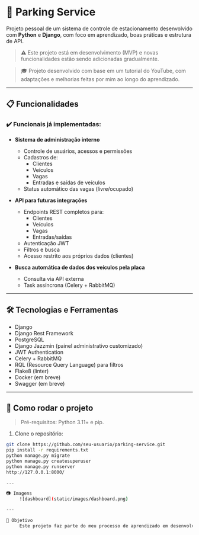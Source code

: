 # 🚗 Parking Service

Projeto pessoal de um sistema de controle de estacionamento desenvolvido com **Python** e **Django**, com foco em aprendizado, boas práticas e estrutura de API.

> ⚠️ Este projeto está em desenvolvimento (MVP) e novas funcionalidades estão sendo adicionadas gradualmente.

> 🎓 Projeto desenvolvido com base em um tutorial do YouTube, com adaptações e melhorias feitas por mim ao longo do aprendizado.

---

## 📋 Funcionalidades

### ✔️ Funcionais já implementadas:

- **Sistema de administração interno**
  - Controle de usuários, acessos e permissões
  - Cadastros de:
    - Clientes
    - Veículos
    - Vagas
    - Entradas e saídas de veículos
  - Status automático das vagas (livre/ocupado)

- **API para futuras integrações**
  - Endpoints REST completos para:
    - Clientes
    - Veículos
    - Vagas
    - Entradas/saídas
  - Autenticação JWT
  - Filtros e busca
  - Acesso restrito aos próprios dados (clientes)

- **Busca automática de dados dos veículos pela placa**
  - Consulta via API externa
  - Task assíncrona (Celery + RabbitMQ)

---

## 🛠 Tecnologias e Ferramentas

- Django
- Django Rest Framework
- PostgreSQL
- Django Jazzmin (painel administrativo customizado)
- JWT Authentication
- Celery + RabbitMQ
- RQL (Resource Query Language) para filtros
- Flake8 (linter)
- Docker (em breve)
- Swagger (em breve)

---

## 🚀 Como rodar o projeto

> Pré-requisitos: Python 3.11+ e pip.

1. Clone o repositório:
```bash
git clone https://github.com/seu-usuario/parking-service.git
pip install -r requirements.txt
python manage.py migrate
python manage.py createsuperuser
python manage.py runserver
http://127.0.0.1:8000/

---

📷 Imagens 
     ![dashboard](static/images/dashboard.png)

---

🧠 Objetivo
     Este projeto faz parte do meu processo de aprendizado em desenvolvimento backend com Django. A ideia surgiu a partir de um tutorial do YouTube que estou acompanhando, e estou adaptando e ampliando conforme aprendo. Serve como portfólio e prova prática das habilidades que venho desenvolvendo.